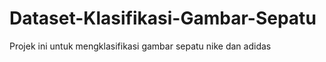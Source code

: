 # Dataset-Klasifikasi-Gambar-Sepatu
 Projek ini untuk mengklasifikasi gambar sepatu nike dan adidas
